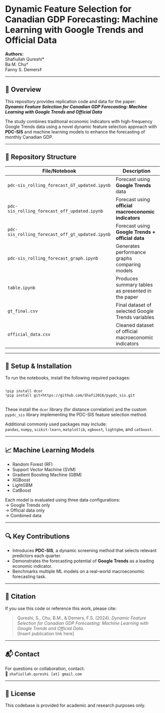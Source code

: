 # Dynamic Feature Selection for Canadian GDP Forecasting: Machine Learning with Google Trends and Official Data

**Authors:**  
Shafiullah Qureshi*  
Ba M. Chu†  
Fanny S. Demers‡  

---

## 📘 Overview

This repository provides replication code and data for the paper:  
**_Dynamic Feature Selection for Canadian GDP Forecasting: Machine Learning with Google Trends and Official Data_**

The study combines traditional economic indicators with high-frequency Google Trends data using a novel dynamic feature selection approach with **PDC-SIS** and machine learning models to enhance the forecasting of monthly Canadian GDP.

---

## 📂 Repository Structure

| File/Notebook | Description |
|---------------|-------------|
| `pdc-sis_rolling_forecast_GT_updated.ipynb` | Forecast using **Google Trends** data |
| `pdc-sis_rolling_forecast_off_updated.ipynb` | Forecast using **official macroeconomic indicators** |
| `pdc-sis_rolling_forecast_off_gt_updated.ipynb` | Forecast using **Google Trends + official data** |
| `pdc-sis_rolling_forecast_graph.ipynb` | Generates performance graphs comparing models |
| `table.ipynb` | Produces summary tables as presented in the paper |
| `gt_final.csv` | Final dataset of selected Google Trends variables |
| `official_data.csv` | Cleaned dataset of official macroeconomic indicators |

---

## 🔧 Setup & Installation

To run the notebooks, install the following required packages:

<pre>
<code>
!pip install dcor
!pip install git+https://github.com/Shafi2016/pypdc_sis.git
</code>
</pre>

These install the `dcor` library (for distance correlation) and the custom `pypdc_sis` library implementing the PDC-SIS feature selection method.

Additional commonly used packages may include:  
`pandas`, `numpy`, `scikit-learn`, `matplotlib`, `xgboost`, `lightgbm`, and `catboost`.

---

## 📈 Machine Learning Models

- Random Forest (RF)
- Support Vector Machine (SVM)
- Gradient Boosting Machine (GBM)
- XGBoost
- LightGBM
- CatBoost

Each model is evaluated using three data configurations:  
→ Google Trends only  
→ Official data only  
→ Combined data

---

## 🔍 Key Contributions

- Introduces **PDC-SIS**, a dynamic screening method that selects relevant predictors each quarter.
- Demonstrates the forecasting potential of **Google Trends** as a leading economic indicator.
- Benchmarks multiple ML models on a real-world macroeconomic forecasting task.

---

## 📜 Citation

If you use this code or reference this work, please cite:

> Qureshi, S., Chu, B.M., & Demers, F.S. (2024). *Dynamic Feature Selection for Canadian GDP Forecasting: Machine Learning with Google Trends and Official Data*.  
> [Insert publication link here]

---

## 📬 Contact

For questions or collaboration, contact:  
📧 `shafiullah.qureshi [at] gmail.com`

---

## 📌 License

This codebase is provided for academic and research purposes only.
